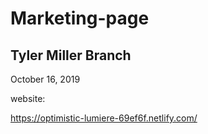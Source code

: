 # Marketing-page

## Tyler Miller Branch

October 16, 2019

website:

https://optimistic-lumiere-69ef6f.netlify.com/